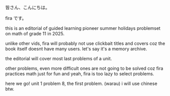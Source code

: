 皆さん、こんにちは。

fira です。

this is an editorial of guided learning pioneer summer holidays problemset on math of grade 11 in 2025.

unlike other vids, fira will probably not use clickbait titles and covers coz the book itself doesnt have many users. let's say it's a memory archive.

the editorial will cover most last problems of a unit.

other problems, even more difficult ones are not going to be solved coz fira practices math just for fun and yeah, fira is too lazy to select problems.

here we go! unit 1 problem 8, the first problem. (warau) i will use chinese btw.
